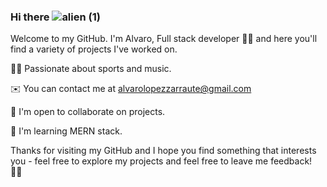 ### Hi there ![alien (1)](https://user-images.githubusercontent.com/113988129/223414582-c37b5d3d-2935-4742-a3e4-0aa2ca7892fa.gif)

Welcome to my GitHub. I'm Alvaro, Full stack developer 👨‍💻 and here you'll find a variety of projects I've worked on.

🙋‍♂️  Passionate about sports and music.

✉️  You can contact me at [alvarolopezzarraute@gmail.com](mailto:alvarolopezzarraute@gmail.com)

🤝  I'm open to collaborate on projects.

🧠 I'm learning MERN stack.

Thanks for visiting my GitHub and I hope you find something that interests you - feel free to explore my projects and feel free to leave me feedback! 🙋‍♂️


